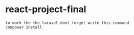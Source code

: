 # react-project-final

```
to work the the laravel dont forget write this command 
composer install
```
